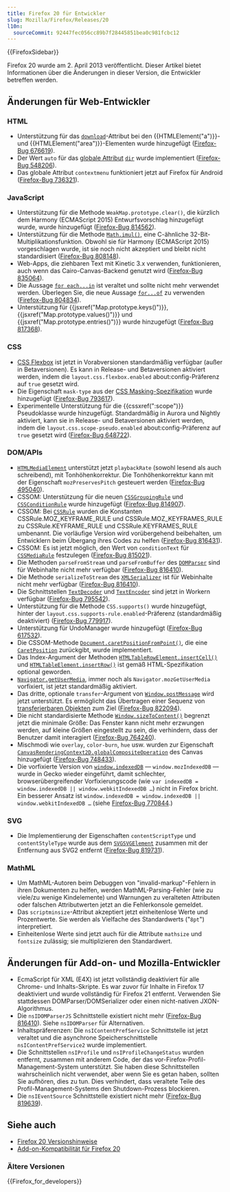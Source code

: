 ```yaml
---
title: Firefox 20 für Entwickler
slug: Mozilla/Firefox/Releases/20
l10n:
  sourceCommit: 92447fec056cc89b7f28445851bea0c981fcbc12
---
```


{{FirefoxSidebar}}

Firefox 20 wurde am 2. April 2013 veröffentlicht. Dieser Artikel bietet Informationen über die Änderungen in dieser Version, die Entwickler betreffen werden.

## Änderungen für Web-Entwickler

### HTML

- Unterstützung für das [`download`](/de/docs/Web/HTML/Element/a#download)-Attribut bei den {{HTMLElement("a")}}- und {{HTMLElement("area")}}-Elementen wurde hinzugefügt ([Firefox-Bug 676619](https://bugzil.la/676619)).
- Der Wert `auto` für das [globale Attribut](/de/docs/Web/HTML/Global_attributes) [`dir`](/de/docs/Web/HTML/Global_attributes/dir) wurde implementiert ([Firefox-Bug 548206](https://bugzil.la/548206)).
- Das globale Attribut `contextmenu` funktioniert jetzt auf Firefox für Android ([Firefox-Bug 736321](https://bugzil.la/736321)).

### JavaScript

- Unterstützung für die Methode `WeakMap.prototype.clear()`, die kürzlich dem Harmony (ECMAScript 2015) Entwurfsvorschlag hinzugefügt wurde, wurde hinzugefügt ([Firefox-Bug 814562](https://bugzil.la/814562)).
- Unterstützung für die Methode [`Math.imul()`](/de/docs/Web/JavaScript/Reference/Global_Objects/Math/imul), eine C-ähnliche 32-Bit-Multiplikationsfunktion. Obwohl sie für Harmony (ECMAScript 2015) vorgeschlagen wurde, ist sie noch nicht akzeptiert und bleibt nicht standardisiert ([Firefox-Bug 808148](https://bugzil.la/808148)).
- Web-Apps, die ziehbaren Text mit Kinetic 3.x verwenden, funktionieren, auch wenn das Cairo-Canvas-Backend genutzt wird ([Firefox-Bug 835064](https://bugzil.la/835064)).
- Die Aussage [`for each...in`](/de/docs/Web/JavaScript/Reference/Deprecated_and_obsolete_features#statements_2) ist veraltet und sollte nicht mehr verwendet werden. Überlegen Sie, die neue Aussage [`for...of`](/de/docs/Web/JavaScript/Reference/Statements/for...of) zu verwenden ([Firefox-Bug 804834](https://bugzil.la/804834)).
- Unterstützung für {{jsxref("Map.prototype.keys()")}}, {{jsxref("Map.prototype.values()")}} und {{jsxref("Map.prototype.entries()")}} wurde hinzugefügt ([Firefox-Bug 817368](https://bugzil.la/817368)).

### CSS

- [CSS Flexbox](/de/docs/Web/CSS/CSS_flexible_box_layout/Basic_concepts_of_flexbox) ist jetzt in Vorabversionen standardmäßig verfügbar (außer in Betaversionen). Es kann in Release- und Betaversionen aktiviert werden, indem die `layout.css.flexbox.enabled` about:config-Präferenz auf `true` gesetzt wird.
- Die Eigenschaft `mask-type` aus der [CSS Masking-Spezifikation](https://www.w3.org/TR/css-masking-1/#the-mask-type) wurde hinzugefügt ([Firefox-Bug 793617](https://bugzil.la/793617)).
- Experimentelle Unterstützung für die {{cssxref(":scope")}} Pseudoklasse wurde hinzugefügt. Standardmäßig in Aurora und Nightly aktiviert, kann sie in Release- und Betaversionen aktiviert werden, indem die `layout.css.scope-pseudo.enabled` about:config-Präferenz auf `true` gesetzt wird ([Firefox-Bug 648722](https://bugzil.la/648722)).

### DOM/APIs

- [`HTMLMediaElement`](/de/docs/Web/API/HTMLMediaElement) unterstützt jetzt `playbackRate` (sowohl lesend als auch schreibend), mit Tonhöhenkorrektur. Die Tonhöhenkorrektur kann mit der Eigenschaft `mozPreservesPitch` gesteuert werden ([Firefox-Bug 495040](https://bugzil.la/495040)).
- CSSOM: Unterstützung für die neuen [`CSSGroupingRule`](/de/docs/Web/API/CSSGroupingRule) und [`CSSConditionRule`](/de/docs/Web/API/CSSConditionRule) wurde hinzugefügt ([Firefox-Bug 814907](https://bugzil.la/814907)).
- CSSOM: Bei [`CSSRule`](/de/docs/Web/API/CSSRule) wurden die Konstanten CSSRule.MOZ_KEYFRAME_RULE und CSSRule.MOZ_KEYFRAMES_RULE zu CSSRule.KEYFRAME_RULE und CSSRule.KEYFRAMES_RULE umbenannt. Die vorläufige Version wird vorübergehend beibehalten, um Entwicklern beim Übergang ihres Codes zu helfen ([Firefox-Bug 816431](https://bugzil.la/816431)).
- CSSOM: Es ist jetzt möglich, den Wert von `conditionText` für [`CSSMediaRule`](/de/docs/Web/API/CSSMediaRule) festzulegen ([Firefox-Bug 815021](https://bugzil.la/815021)).
- Die Methoden `parseFromStream` und `parseFromBuffer` des [`DOMParser`](/de/docs/Web/API/DOMParser) sind für Webinhalte nicht mehr verfügbar ([Firefox-Bug 816410](https://bugzil.la/816410)).
- Die Methode `serializeToStream` des [`XMLSerializer`](/de/docs/Web/API/XMLSerializer) ist für Webinhalte nicht mehr verfügbar ([Firefox-Bug 816410](https://bugzil.la/816410)).
- Die Schnittstellen [`TextDecoder`](/de/docs/Web/API/TextDecoder) und [`TextEncoder`](/de/docs/Web/API/TextEncoder) sind jetzt in Workern verfügbar ([Firefox-Bug 795542](https://bugzil.la/795542)).
- Unterstützung für die Methode `CSS.supports()` wurde hinzugefügt, hinter der `layout.css.supports-rule.enabled`-Präferenz (standardmäßig deaktiviert) ([Firefox-Bug 779917](https://bugzil.la/779917)).
- Unterstützung für UndoManager wurde hinzugefügt ([Firefox-Bug 617532](https://bugzil.la/617532)).
- Die CSSOM-Methode [`Document.caretPositionFromPoint()`](/de/docs/Web/API/Document/caretPositionFromPoint), die eine [`CaretPosition`](/de/docs/Web/API/CaretPosition) zurückgibt, wurde implementiert.
- Das Index-Argument der Methoden [`HTMLTableRowElement.insertCell()`](/de/docs/Web/API/HTMLTableRowElement/insertCell) und [`HTMLTableElement.insertRow()`](/de/docs/Web/API/HTMLTableElement/insertRow) ist gemäß HTML-Spezifikation optional geworden.
- [`Navigator.getUserMedia`](/de/docs/Web/API/Navigator/getUserMedia), immer noch als `Navigator.mozGetUserMedia` vorfixiert, ist jetzt standardmäßig aktiviert.
- Das dritte, optionale `transfer`-Argument von [`Window.postMessage`](/de/docs/Web/API/Window/postMessage) wird jetzt unterstützt. Es ermöglicht das Übertragen einer Sequenz von [transferierbaren Objekten](/de/docs/Web/API/Web_Workers_API/Transferable_objects) zum Ziel ([Firefox-Bug 822094](https://bugzil.la/822094)).
- Die nicht standardisierte Methode [`Window.sizeToContent()`](/de/docs/Web/API/Window/sizeToContent) begrenzt jetzt die minimale Größe: Das Fenster kann nicht mehr erzwungen werden, auf kleine Größen eingestellt zu sein, die verhindern, dass der Benutzer damit interagiert ([Firefox-Bug 764240](https://bugzil.la/764240)).
- Mischmodi wie `overlay`, `color-burn`, `hue` usw. wurden zur Eigenschaft [`CanvasRenderingContext2D.globalCompositeOperation`](/de/docs/Web/API/CanvasRenderingContext2D/globalCompositeOperation) des Canvas hinzugefügt ([Firefox-Bug 748433](https://bugzil.la/748433)).
- Die vorfixierte Version von [`window.indexedDB`](/de/docs/Web/API/Window/indexedDB) — `window.mozIndexedDB` — wurde in Gecko wieder eingeführt, damit schlechter, browserübergreifender Vorfixierungscode (wie `var indexedDB = window.indexedDB || window.webkitIndexedDB …`) nicht in Firefox bricht. Ein besserer Ansatz ist `window.indexedDB = window.indexedDB || window.webkitIndexedDB …` (siehe [Firefox-Bug 770844](https://bugzil.la/770844).)

### SVG

- Die Implementierung der Eigenschaften `contentScriptType` und `contentStyleType` wurde aus dem [`SVGSVGElement`](/de/docs/Web/API/SVGSVGElement) zusammen mit der Entfernung aus SVG2 entfernt ([Firefox-Bug 819731](https://bugzil.la/819731)).

### MathML

- Um MathML-Autoren beim Debuggen von "invalid-markup"-Fehlern in ihren Dokumenten zu helfen, werden MathML-Parsing-Fehler (wie zu viele/zu wenige Kindelemente) und Warnungen zu veralteten Attributen oder falschen Attributwerten jetzt an die Fehlerkonsole gemeldet.
- Das `scriptminsize`-Attribut akzeptiert jetzt einheitenlose Werte und Prozentwerte. Sie werden als Vielfache des Standardwerts ("`8pt`") interpretiert.
- Einheitenlose Werte sind jetzt auch für die Attribute `mathsize` und `fontsize` zulässig; sie multiplizieren den Standardwert.

## Änderungen für Add-on- und Mozilla-Entwickler

- EcmaScript für XML (E4X) ist jetzt vollständig deaktiviert für alle Chrome- und Inhalts-Skripte. Es war zuvor für Inhalte in Firefox 17 deaktiviert und wurde vollständig für Firefox 21 entfernt. Verwenden Sie stattdessen DOMParser/DOMSerializer oder einen nicht-nativen JXON-Algorithmus.
- Die `nsIDOMParserJS` Schnittstelle existiert nicht mehr ([Firefox-Bug 816410](https://bugzil.la/816410)). Siehe `nsIDOMParser` für Alternativen.
- Inhaltspräferenzen: Die `nsIContentPrefService` Schnittstelle ist jetzt veraltet und die asynchrone Speicherschnittstelle `nsIContentPrefService2` wurde implementiert.
- Die Schnittstellen `nsIProfile` und `nsIProfileChangeStatus` wurden entfernt, zusammen mit anderem Code, der das vor-Firefox-Profil-Management-System unterstützt. Sie haben diese Schnittstellen wahrscheinlich nicht verwendet, aber wenn Sie es getan haben, sollten Sie aufhören, dies zu tun. Dies verhindert, dass veraltete Teile des Profil-Management-Systems den Shutdown-Prozess blockieren.
- Die `nsIEventSource` Schnittstelle existiert nicht mehr ([Firefox-Bug 819639](https://bugzil.la/819639)).

## Siehe auch

- [Firefox 20 Versionshinweise](https://website-archive.mozilla.org/www.mozilla.org/firefox_releasenotes/en-us/firefox/20.0/releasenotes/)
- [Add-on-Kompatibilität für Firefox 20](https://blog.mozilla.org/addons/2013/03/20/compatibility-for-firefox-20/)

### Ältere Versionen

{{Firefox_for_developers}}
